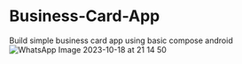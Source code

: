 # Business-Card-App
Build simple business card app using basic compose android
![WhatsApp Image 2023-10-18 at 21 14 50](https://github.com/Andinuramirulf/unit1-pathway3-D121211061/assets/143047522/af12a739-788c-4d5b-be01-214224b4da4d)
